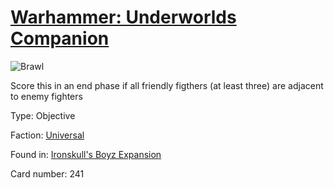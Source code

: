 # [Warhammer: Underworlds Companion](https://guidokessels.github.io/wh-underworlds)

  

![Brawl](https://warhammerunderworlds.com/wp-content/uploads/sites/6/2017/12/241_ENG-Brawl.png)

Score this in an end phase if all friendly figthers (at least three) are adjacent to enemy fighters

Type: Objective

Faction: [Universal](https://guidokessels.github.io/wh-underworlds/factions/universal.md)

Found in: [Ironskull's Boyz Expansion](https://guidokessels.github.io/wh-underworlds/locations/ironskulls-boyz-expansion.md)

Card number: 241
